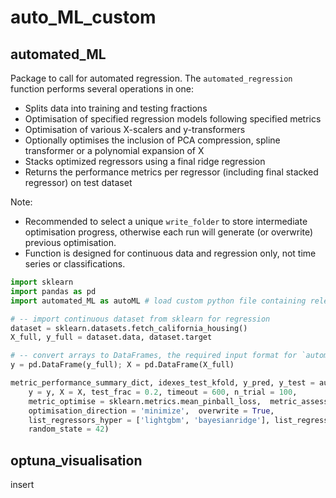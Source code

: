# auto_ML_custom
## automated_ML
Package to call for automated regression. The `automated_regression` function performs several operations in one:
* Splits data into training and testing fractions
* Optimisation of specified regression models following specified metrics
* Optimisation of various X-scalers and y-transformers
* Optionally optimises the inclusion of PCA compression, spline transformer or a polynomial expansion of X
* Stacks optimized regressors using a final ridge regression
* Returns the performance metrics per regressor (including final stacked regressor) on test dataset

Note: 
- Recommended to select a unique `write_folder` to store intermediate optimisation progress, otherwise each run will generate (or overwrite) previous optimisation.
- Function is designed for continuous data and regression only, not time series or classifications.

```python
import sklearn
import pandas as pd
import automated_ML as autoML # load custom python file containing relevant functions

# -- import continuous dataset from sklearn for regression
dataset = sklearn.datasets.fetch_california_housing()
X_full, y_full = dataset.data, dataset.target

# -- convert arrays to DataFrames, the required input format for `automated_regression`
y = pd.DataFrame(y_full); X = pd.DataFrame(X_full)

metric_performance_summary_dict, idexes_test_kfold, y_pred, y_test = autoML.automated_regression(
    y = y, X = X, test_frac = 0.2, timeout = 600, n_trial = 100, 
    metric_optimise = sklearn.metrics.mean_pinball_loss,  metric_assess = [sklearn.metrics.mean_pinball_loss, sklearn.metrics.mean_squared_error, sklearn.metrics.r2_score],
    optimisation_direction = 'minimize',  overwrite = True, 
    list_regressors_hyper = ['lightgbm', 'bayesianridge'], list_regressors_training = None, 
    random_state = 42)

```

## optuna_visualisation
insert
